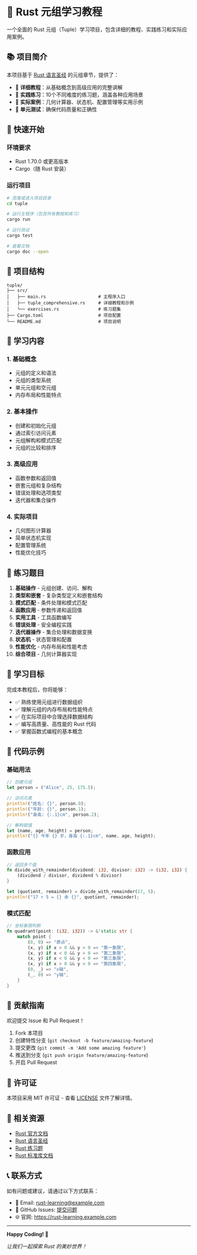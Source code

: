 # 🦀 Rust 元组学习教程

一个全面的 Rust 元组（Tuple）学习项目，包含详细的教程、实践练习和实际应用案例。

## 📚 项目简介

本项目基于 [Rust 语言圣经](https://course.rs/basic/compound-type/tuple.html) 的元组章节，提供了：

- 📖 **详细教程**：从基础概念到高级应用的完整讲解
- 🏃 **实践练习**：10个不同难度的练习题，涵盖各种应用场景
- 🎯 **实际案例**：几何计算器、状态机、配置管理等实用示例
- 🧪 **单元测试**：确保代码质量和正确性

## 🚀 快速开始

### 环境要求

- Rust 1.70.0 或更高版本
- Cargo（随 Rust 安装）

### 运行项目

```bash
# 克隆或进入项目目录
cd tuple

# 运行主程序（包含所有教程和练习）
cargo run

# 运行测试
cargo test

# 查看文档
cargo doc --open
```

## 📁 项目结构

```
tuple/
├── src/
│   ├── main.rs                    # 主程序入口
│   ├── tuple_comprehensive.rs     # 详细教程和示例
│   └── exercises.rs               # 练习题集
├── Cargo.toml                     # 项目配置
└── README.md                      # 项目说明
```

## 📖 学习内容

### 1. 基础概念
- 元组的定义和语法
- 元组的类型系统
- 单元元组和空元组
- 内存布局和性能特点

### 2. 基本操作
- 创建和初始化元组
- 通过索引访问元素
- 元组解构和模式匹配
- 元组的比较和排序

### 3. 高级应用
- 函数参数和返回值
- 嵌套元组和复杂结构
- 错误处理和选项类型
- 迭代器和集合操作

### 4. 实际项目
- 几何图形计算器
- 简单状态机实现
- 配置管理系统
- 性能优化技巧

## 🏃 练习题目

1. **基础操作** - 元组创建、访问、解构
2. **类型和嵌套** - 复杂类型定义和嵌套结构
3. **模式匹配** - 条件处理和模式匹配
4. **函数应用** - 参数传递和返回值
5. **实用工具** - 工具函数编写
6. **错误处理** - 安全编程实践
7. **迭代器操作** - 集合处理和数据变换
8. **状态机** - 状态管理和配置
9. **性能优化** - 内存布局和性能考虑
10. **综合项目** - 几何计算器实现

## 🎯 学习目标

完成本教程后，你将能够：

- ✅ 熟练使用元组进行数据组织
- ✅ 理解元组的内存布局和性能特点
- ✅ 在实际项目中合理选择数据结构
- ✅ 编写高质量、高性能的 Rust 代码
- ✅ 掌握函数式编程的基本概念

## 🔧 代码示例

### 基础用法

```rust
// 创建元组
let person = ("Alice", 25, 175.5);

// 访问元素
println!("姓名: {}", person.0);
println!("年龄: {}", person.1);
println!("身高: {:.1}cm", person.2);

// 解构赋值
let (name, age, height) = person;
println!("{} 今年 {} 岁，身高 {:.1}cm", name, age, height);
```

### 函数应用

```rust
// 返回多个值
fn divide_with_remainder(dividend: i32, divisor: i32) -> (i32, i32) {
    (dividend / divisor, dividend % divisor)
}

let (quotient, remainder) = divide_with_remainder(17, 5);
println!("17 ÷ 5 = {} 余 {}", quotient, remainder);
```

### 模式匹配

```rust
// 坐标象限判断
fn quadrant(point: (i32, i32)) -> &'static str {
    match point {
        (0, 0) => "原点",
        (x, y) if x > 0 && y > 0 => "第一象限",
        (x, y) if x < 0 && y > 0 => "第二象限",
        (x, y) if x < 0 && y < 0 => "第三象限",
        (x, y) if x > 0 && y < 0 => "第四象限",
        (0, _) => "x轴",
        (_, 0) => "y轴",
    }
}
```

## 🤝 贡献指南

欢迎提交 Issue 和 Pull Request！

1. Fork 本项目
2. 创建特性分支 (`git checkout -b feature/amazing-feature`)
3. 提交更改 (`git commit -m 'Add some amazing feature'`)
4. 推送到分支 (`git push origin feature/amazing-feature`)
5. 开启 Pull Request

## 📄 许可证

本项目采用 MIT 许可证 - 查看 [LICENSE](LICENSE) 文件了解详情。

## 🔗 相关资源

- [Rust 官方文档](https://doc.rust-lang.org/book/)
- [Rust 语言圣经](https://course.rs/)
- [Rust 练习题](https://github.com/rust-lang/rustlings)
- [Rust 标准库文档](https://doc.rust-lang.org/std/)

## 📞 联系方式

如有问题或建议，请通过以下方式联系：

- 📧 Email: rust-learning@example.com
- 💬 GitHub Issues: [提交问题](https://github.com/rust-learning/tuple-tutorial/issues)
- 🌐 官网: https://rust-learning.example.com

---

**Happy Coding! 🦀**

*让我们一起探索 Rust 的美妙世界！*